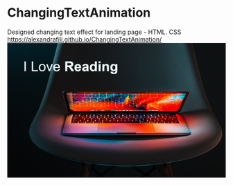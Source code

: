# ChangingTextAnimation
Designed changing text effect for landing page - HTML. CSS 
https://alexandrafili.github.io/ChangingTextAnimation/
![](img/coding.png)
